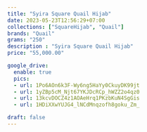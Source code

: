 ```yaml
---
title: "Syira Square Quail Hijab"
date: 2023-05-23T12:56:29+07:00
collections: ["SquareHijab", "Quail"]
brands: "Quail"
grams: "250"
description : "Syira Square Quail Hijab"
price: "55,000.00"

google_drive:
  enable: true
  pics:
  - url: 1Po6AOn6k3F-Wy6ng5HaYy0CkuyDK99jt
  - url: 1yZBp5cM_Njt67YKJDcRCp_hWZZ2o4qz0
  - url: 13kcvDOCZ4z1AOAeHrq1PKzbKuN4SgGis
  - url: 1HDiXXwYUJG4_lNCdMnqzofh8goku_Zm_

draft: false
---
```


    
  

